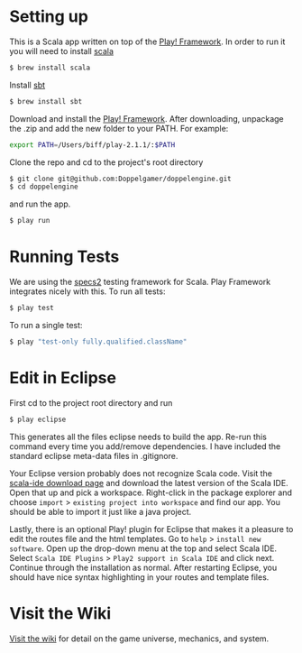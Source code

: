 # Setting up

This is a Scala app written on top of the [Play! Framework](http://www.playframework.com/). In order to run it you will need to install [scala](http://www.scala-lang.org/)

```bash
$ brew install scala
```

Install [sbt](http://www.scala-sbt.org/)

```bash
$ brew install sbt
```

Download and install the [Play! Framework](http://www.playframework.com/download). After downloading, unpackage the .zip and add the new folder to your PATH. For example:

```bash
export PATH=/Users/biff/play-2.1.1/:$PATH
```

Clone the repo and cd to the project's root directory

```bash
$ git clone git@github.com:Doppelgamer/doppelengine.git
$ cd doppelengine
```

and run the app.

```bash
$ play run
```

# Running Tests

We are using the [specs2](http://etorreborre.github.io/specs2/) testing framework for Scala. Play Framework integrates nicely with this. To run all tests:

```bash
$ play test
```

To run a single test:

```bash
$ play "test-only fully.qualified.className"
```

# Edit in Eclipse

First cd to the project root directory and run

```bash
$ play eclipse
```

This generates all the files eclipse needs to build the app. Re-run this command every time you add/remove dependencies. I have included the standard eclipse meta-data files in .gitignore.

Your Eclipse version probably does not recognize Scala code. Visit the [scala-ide download page](http://scala-ide.org/download/sdk.html) and download the latest version of the Scala IDE. Open that up and pick a workspace. Right-click in the package explorer and choose `import` > `existing project into workspace` and find our app. You should be able to import it just like a java project.

Lastly, there is an optional Play! plugin for Eclipse that makes it a pleasure to edit the routes file and the html templates. Go to `help` > `install new software`. Open up the drop-down menu at the top and select Scala IDE. Select `Scala IDE Plugins` > `Play2 support in Scala IDE` and click next. Continue through the installation as normal. After restarting Eclipse, you should have nice syntax highlighting in your routes and template files.

# Visit the Wiki

[Visit the wiki](https://github.com/Doppelgamer/doppelengine/wiki) for detail on the game universe, mechanics, and system.
